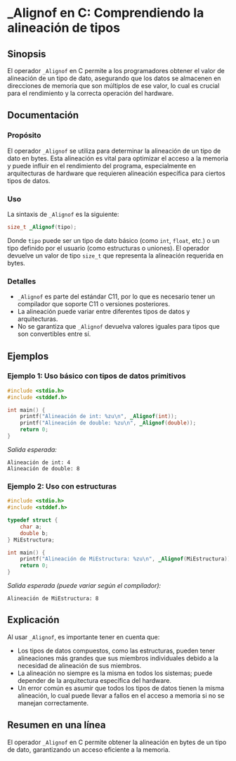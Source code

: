 <!--
Meta Description: # _Alignof en C: Comprendiendo la alineación de tipos ## Sinopsis El operador `_Alignof` en C permite a los programadores obtener el valor de alineaci...
Meta Keywords: alineación, _alignof, que, tipo, tipos
-->

# _Alignof en C: Comprendiendo la alineación de tipos

## Sinopsis
El operador `_Alignof` en C permite a los programadores obtener el valor de alineación de un tipo de dato, asegurando que los datos se almacenen en direcciones de memoria que son múltiplos de ese valor, lo cual es crucial para el rendimiento y la correcta operación del hardware.

## Documentación
### Propósito
El operador `_Alignof` se utiliza para determinar la alineación de un tipo de dato en bytes. Esta alineación es vital para optimizar el acceso a la memoria y puede influir en el rendimiento del programa, especialmente en arquitecturas de hardware que requieren alineación específica para ciertos tipos de datos.

### Uso
La sintaxis de `_Alignof` es la siguiente:

```c
size_t _Alignof(tipo);
```

Donde `tipo` puede ser un tipo de dato básico (como `int`, `float`, etc.) o un tipo definido por el usuario (como estructuras o uniones). El operador devuelve un valor de tipo `size_t` que representa la alineación requerida en bytes.

### Detalles
- `_Alignof` es parte del estándar C11, por lo que es necesario tener un compilador que soporte C11 o versiones posteriores.
- La alineación puede variar entre diferentes tipos de datos y arquitecturas.
- No se garantiza que `_Alignof` devuelva valores iguales para tipos que son convertibles entre sí.

## Ejemplos
### Ejemplo 1: Uso básico con tipos de datos primitivos
```c
#include <stdio.h>
#include <stddef.h>

int main() {
    printf("Alineación de int: %zu\n", _Alignof(int));
    printf("Alineación de double: %zu\n", _Alignof(double));
    return 0;
}
```
*Salida esperada:*
```
Alineación de int: 4
Alineación de double: 8
```

### Ejemplo 2: Uso con estructuras
```c
#include <stdio.h>
#include <stddef.h>

typedef struct {
    char a;
    double b;
} MiEstructura;

int main() {
    printf("Alineación de MiEstructura: %zu\n", _Alignof(MiEstructura));
    return 0;
}
```
*Salida esperada (puede variar según el compilador):*
```
Alineación de MiEstructura: 8
```

## Explicación
Al usar `_Alignof`, es importante tener en cuenta que:
- Los tipos de datos compuestos, como las estructuras, pueden tener alineaciones más grandes que sus miembros individuales debido a la necesidad de alineación de sus miembros.
- La alineación no siempre es la misma en todos los sistemas; puede depender de la arquitectura específica del hardware.
- Un error común es asumir que todos los tipos de datos tienen la misma alineación, lo cual puede llevar a fallos en el acceso a memoria si no se manejan correctamente.

## Resumen en una línea
El operador `_Alignof` en C permite obtener la alineación en bytes de un tipo de dato, garantizando un acceso eficiente a la memoria.